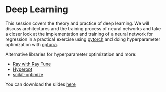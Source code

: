 # Deep Learning

This session covers the theory and practice of deep learning. We will discuss architectures and the training process of neural networks and take a closer look at the implementation and training of a neural network for regression in a practical exercise using [pytorch](https://docs.pytorch.org/tutorials/intro.html) and doing hyperparameter optimization with [optuna](https://optuna.readthedocs.io/en/stable/index.html).

Alternative libraries for hyperparameter optimization and more:
* [Ray with Ray Tune](https://docs.ray.io/en/latest/tune/index.html)
* [Hyperopt](https://hyperopt.github.io/hyperopt/)
* [scikit-optimize](https://scikit-optimize.github.io/stable/)

You can download the slides [here](deep-learning.pdf)
